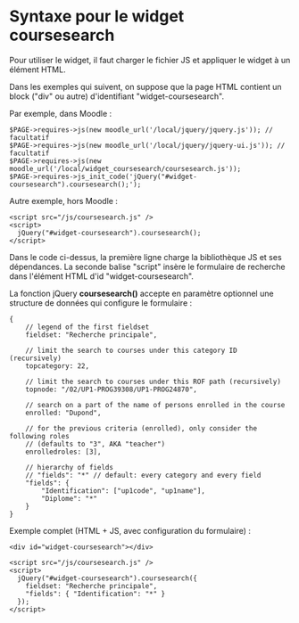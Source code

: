 # Syntaxe pour le widget coursesearch

Pour utiliser le widget, il faut charger le fichier JS
et appliquer le widget à un élément HTML.

Dans les exemples qui suivent, on suppose que la page HTML contient
un block ("div" ou autre) d'identifiant "widget-coursesearch".

Par exemple, dans Moodle :

    $PAGE->requires->js(new moodle_url('/local/jquery/jquery.js')); // facultatif
    $PAGE->requires->js(new moodle_url('/local/jquery/jquery-ui.js')); // facultatif
    $PAGE->requires->js(new moodle_url('/local/widget_coursesearch/coursesearch.js'));
    $PAGE->requires->js_init_code('jQuery("#widget-coursesearch").coursesearch();');

Autre exemple, hors Moodle :

    <script src="/js/coursesearch.js" />
    <script>
      jQuery("#widget-coursesearch").coursesearch();
    </script>

Dans le code ci-dessus, la première ligne charge la bibliothèque JS
et ses dépendances. La seconde balise "script" insère le formulaire
de recherche dans l'élément HTML d'id "widget-coursesearch".


La fonction jQuery **coursesearch()** accepte en paramètre optionnel
une structure de données qui configure le formulaire :

    {
        // legend of the first fieldset
        fieldset: "Recherche principale",

        // limit the search to courses under this category ID (recursively)
        topcategory: 22,

        // limit the search to courses under this ROF path (recursively)
        topnode: "/02/UP1-PROG39308/UP1-PROG24870",

        // search on a part of the name of persons enrolled in the course 
        enrolled: "Dupond",

        // for the previous criteria (enrolled), only consider the following roles
        // (defaults to "3", AKA "teacher")
        enrolledroles: [3],

        // hierarchy of fields
        // "fields": "*" // default: every category and every field
        "fields": {
            "Identification": ["up1code", "up1name"],
            "Diplome": "*"
        }
    }

Exemple complet (HTML + JS, avec configuration du formulaire) :

    <div id="widget-coursesearch"></div>

    <script src="/js/coursesearch.js" />
    <script>
      jQuery("#widget-coursesearch").coursesearch({
        fieldset: "Recherche principale",
        "fields": { "Identification": "*" }
      });
    </script>

